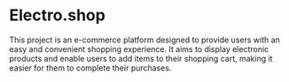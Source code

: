 # Electro.shop
This project is an e-commerce platform designed to provide users with an easy and convenient shopping experience. It aims to display electronic products and enable users to add items to their shopping cart, making it easier for them to complete their purchases. 




